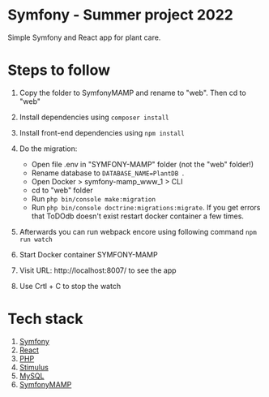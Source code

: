 # Symfony - Summer project 2022

Simple Symfony and React app for plant care.

# Steps to follow

1. Copy the folder to SymfonyMAMP and rename to "web". Then cd to "web"
2. Install dependencies using `composer install`
3. Install front-end dependencies using `npm install`
4. Do the migration:

   - Open file .env in "SYMFONY-MAMP" folder (not the "web" folder!)
   - Rename database to `DATABASE_NAME=PlantDB `.
   - Open Docker > symfony-mamp_www_1 > CLI
   - cd to "web" folder
   - Run `php bin/console make:migration`
   - Run `php bin/console doctrine:migrations:migrate`. If you get errors that ToDOdb doesn't exist restart docker container a few times.

5. Afterwards you can run webpack encore using following command
   `npm run watch`
6. Start Docker container SYMFONY-MAMP
7. Visit URL: http://localhost:8007/ to see the app
8. Use Crtl + C to stop the watch

# Tech stack

1.  [Symfony](https://symfony.com/)
2.  [React](https://reactjs.org/)
3.  [PHP](https://www.php.net/)
4.  [Stimulus](https://stimulus.hotwired.dev)
5.  [MySQL](https://www.mysql.com)
6.  [SymfonyMAMP](https://github.com/kalwar/Symfony-MAMP)

